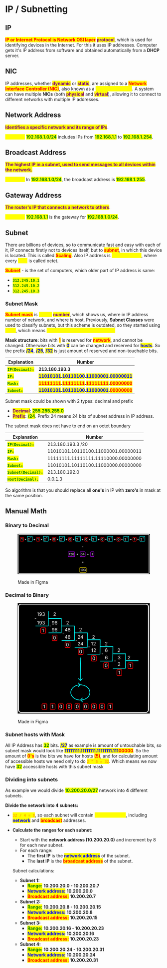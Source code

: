 # IP / Subnetting

## IP

<mark style="color:red;">**IP or Internet Protocol is Network OSI layer**</mark> <mark style="color:purple;">**protocol**</mark>, which is used for identifying devices in the Internet. For this it uses IP addresses. Computer gets it's IP address from software and obtained automatically from a **DHCP** server.

## NIC

IP addresses, whether <mark style="color:purple;">**dynamic**</mark> or <mark style="color:purple;">**static**</mark>, are assigned to a <mark style="color:red;">**Network Interface Controller (NIC)**</mark>, also known as a <mark style="color:yellow;">**Network Adapter**</mark>. A system can have multiple **NICs** (both <mark style="color:purple;">**physical**</mark> and <mark style="color:purple;">**virtual**</mark>), allowing it to connect to different networks with multiple IP addresses.

## **Network Address**

<mark style="color:purple;">**Identifies a specific network and its range of IPs**</mark>.&#x20;

<mark style="color:yellow;">**Example:**</mark> <mark style="color:green;">**192.168.1.0/24**</mark> includes IPs from <mark style="color:green;">**192.168.1.1**</mark> to <mark style="color:green;">**192.168.1.254**</mark>.

## **Broadcast Address**

<mark style="color:purple;">**The highest IP in a subnet, used to send messages to all devices within the network.**</mark>

<mark style="color:yellow;">**Example:**</mark> In <mark style="color:green;">**192.168.1.0/24**</mark>, the broadcast address is <mark style="color:green;">**192.168.1.255**</mark>.

## **Gateway Address**

<mark style="color:purple;">**The router's IP that connects a network to others**</mark>.&#x20;

<mark style="color:yellow;">**Example:**</mark> <mark style="color:green;">**192.168.1.1**</mark> is the gateway for <mark style="color:green;">**192.168.1.0/24**</mark>.

## Subnet

There are billions of devices, so to communicate fast and easy with each of it, IP connects firstly not to devices itself, but to <mark style="color:red;">**subnet**</mark>, in which this device is located. This is called <mark style="color:red;">**Scaling**</mark>. Also IP address is <mark style="color:yellow;">**32 bit number**</mark>, where every <mark style="color:yellow;">**8 bit**</mark> is called octet.&#x20;

<mark style="color:red;">**Subnet**</mark> - is the set of computers, which older part of IP address is same:

* <mark style="color:green;">**`312.245.10.1`**</mark>
* <mark style="color:green;">**`312.245.10.2`**</mark>
* <mark style="color:green;">**`312.245.10.3`**</mark>

### Subnet Mask

<mark style="color:red;">**Subnet mask**</mark> is <mark style="color:yellow;">**32-bit**</mark> <mark style="color:purple;">**number**</mark>, which shows us, where in IP address number of network, and where is host. Previously, **Subnet Classes** were used to classify subnets, but this scheme is outdated, so they started using <mark style="color:yellow;">**CIDR**</mark>, which means <mark style="color:yellow;">**Classless Inter-Domain Routing.**</mark>

**Mask structure:** bits with <mark style="color:red;">**1**</mark> is reserved for <mark style="color:red;">**network**</mark>, and cannot be changed. Otherwise bits with <mark style="color:blue;">**0**</mark> can be changed and reserved for <mark style="color:blue;">**hosts**</mark>. So the prefix <mark style="color:blue;">**/24**</mark>, <mark style="color:blue;">**/25**</mark>, <mark style="color:blue;">**/32**</mark> is just amount of reserved and non-touchable bits.

| Explanation                                          | Number                                                                                                                                                                                              |
| ---------------------------------------------------- | --------------------------------------------------------------------------------------------------------------------------------------------------------------------------------------------------- |
| <mark style="color:green;">**`IP(Decimal):`**</mark> | **213.180.193.3**                                                                                                                                                                                   |
| <mark style="color:green;">**`IP:`**</mark>          | <mark style="color:blue;">**11010101**</mark>**.**<mark style="color:blue;">**10110100**</mark>**.**<mark style="color:blue;">**11000001**</mark>**.**<mark style="color:blue;">**00000011**</mark> |
| <mark style="color:green;">**`Mask:`**</mark>        | <mark style="color:red;">**11111111**</mark>**.**<mark style="color:red;">**11111111**</mark>**.**<mark style="color:red;">**11111111**</mark>**.**<mark style="color:red;">**00000000**</mark>     |
| <mark style="color:green;">**`Subnet:`**</mark>      | <mark style="color:blue;">**11010101**</mark>**.**<mark style="color:blue;">**10110100**</mark>**.**<mark style="color:blue;">**11000001**</mark>**.**<mark style="color:red;">**00000000**</mark>  |

Subnet mask could be shown with 2 types: decimal and prefix

* <mark style="color:purple;">**Decimal**</mark>: <mark style="color:green;">**255.255.255.0**</mark>
* <mark style="color:purple;">**Prefix**</mark>: <mark style="color:green;">**/24**</mark>. Prefix 24 means 24 bits of subnet address in IP address.

The subnet mask does not have to end on an octet boundary

| Explanation                                              | Number                              |
| -------------------------------------------------------- | ----------------------------------- |
| <mark style="color:green;">**`IP(Decimal):`**</mark>     | 213.180.193.3 /20                   |
| <mark style="color:green;">**`IP:`**</mark>              | 11010101.10110100.11000001.00000011 |
| <mark style="color:green;">**`Mask:`**</mark>            | 11111111.11111111.11110000.00000000 |
| <mark style="color:green;">**`Subnet:`**</mark>          | 11010101.10110100.11000000.00000000 |
| <mark style="color:green;">**`Subnet(Decimal):`**</mark> | 213.180.192.0                       |
| <mark style="color:green;">**`Host(Decimal):`**</mark>   | 0.0.1.3                             |

So algorithm is that you should replace all **one's** in IP with **zero's** in mask at the same position.

## Manual Math

### Binary to Decimal

<figure><img src="../../.gitbook/assets/image (8).png" alt=""><figcaption><p>Made in Figma</p></figcaption></figure>

### Decimal to Binary

<figure><img src="../../.gitbook/assets/image (7).png" alt=""><figcaption><p>Made in Figma</p></figcaption></figure>

### Subnet hosts with Mask

All IP Address has <mark style="color:green;">**32**</mark> bits. <mark style="color:blue;">**/27**</mark> as example is amount of untouchable bits, so subnet mask would look like <mark style="color:blue;">**11111111.11111111.11111111.111**</mark><mark style="color:red;">**00000**</mark>. So the amount of <mark style="color:red;">**0's**</mark> is the bits we have for hosts <mark style="color:red;">**(5)**</mark>, and for calculating amount of accessible hosts we need only to do <mark style="color:orange;">**`2 ^ 5 = 32`**</mark>. Which means we now have <mark style="color:green;">**32**</mark> accessible hosts with this subnet mask

### Dividing into subnets

As example we would divide <mark style="color:green;">**10.200.20.0/27**</mark> network into **4** different subnets.

**Divide the network into 4 subnets:**

* <mark style="color:orange;">**`32 / 4 = 8`**</mark>, so each subnet will contain <mark style="color:yellow;">**8 IP addresses**</mark>, including <mark style="color:blue;">**network**</mark> and <mark style="color:red;">**broadcast**</mark> addresses.
*   **Calculate the ranges for each subnet:**

    * Start with the **network address (10.200.20.0)** and increment by 8 for each new subnet.
    * For each range:
      * The **first IP** is the <mark style="color:blue;">**network address**</mark> of the subnet.
      * The **last IP** is the <mark style="color:red;">**broadcast address**</mark> of the subnet.

    Subnet calculations:

    * **Subnet 1:**
      * <mark style="color:green;">**Range:**</mark> **10.200.20.0 - 10.200.20.7**
      * <mark style="color:blue;">**Network address:**</mark> **10.200.20.0**
      * <mark style="color:red;">**Broadcast address:**</mark> **10.200.20.7**
    * **Subnet 2:**
      * <mark style="color:green;">**Range:**</mark> **10.200.20.8 - 10.200.20.15**
      * <mark style="color:blue;">**Network address:**</mark> **10.200.20.8**
      * <mark style="color:red;">**Broadcast address:**</mark> **10.200.20.15**
    * **Subnet 3:**
      * <mark style="color:green;">**Range:**</mark> **10.200.20.16 - 10.200.20.23**
      * <mark style="color:blue;">**Network address:**</mark> **10.200.20.16**
      * <mark style="color:red;">**Broadcast address:**</mark> **10.200.20.23**
    * **Subnet 4:**
      * <mark style="color:green;">**Range:**</mark> **10.200.20.24 - 10.200.20.31**
      * <mark style="color:blue;">**Network address:**</mark> **10.200.20.24**
      * <mark style="color:red;">**Broadcast address:**</mark> **10.200.20.31**
